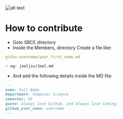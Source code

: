 ![alt text](https://github.com/[username]/[reponame]/blob/[branch]/image.jpg?raw=true)


# How to contribute

- Goto SBCE directory
- Inside the Members, directory Create a file like:

```yaml
githu-username/your_first_name.md
```
```markdown
💡 eg: joeljsv/Joel.md
```
- And add the following details inside the MD file:

```markdown
---
name: Full Name 
Department: Computer Science
semester: S6
quote: Always love Github, and Always love Coding.
github_user_name: username
---
```
